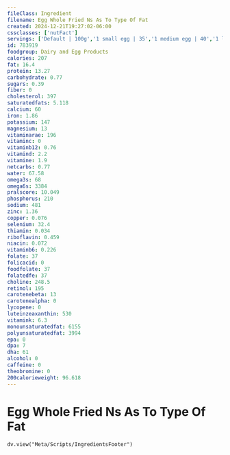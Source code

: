 ```yaml
---
fileClass: Ingredient
filename: Egg Whole Fried Ns As To Type Of Fat
created: 2024-12-21T19:27:02-06:00
cssclasses: ['nutFact']
servings: ['Default | 100g','1 small egg | 35','1 medium egg | 40','1 large egg | 46','1 extra large egg | 52','1 jumbo | 57','1 egg, ns as to size | 46','1 cup | 136']
id: 783919
foodgroup: Dairy and Egg Products 
calories: 207
fat: 16.4
protein: 13.27
carbohydrate: 0.77
sugars: 0.39
fiber: 0
cholesterol: 397
saturatedfats: 5.118
calcium: 60
iron: 1.86
potassium: 147
magnesium: 13
vitaminarae: 196
vitaminc: 0
vitaminb12: 0.76
vitamind: 2.2
vitamine: 1.9
netcarbs: 0.77
water: 67.58
omega3s: 68
omega6s: 3384
pralscore: 10.049
phosphorus: 210
sodium: 481
zinc: 1.36
copper: 0.076
selenium: 32.4
thiamin: 0.034
riboflavin: 0.459
niacin: 0.072
vitaminb6: 0.226
folate: 37
folicacid: 0
foodfolate: 37
folatedfe: 37
choline: 248.5
retinol: 195
carotenebeta: 13
carotenealpha: 0
lycopene: 0
luteinzeaxanthin: 530
vitamink: 6.3
monounsaturatedfat: 6155
polyunsaturatedfat: 3994
epa: 0
dpa: 7
dha: 61
alcohol: 0
caffeine: 0
theobromine: 0
200calorieweight: 96.618
---
```


# Egg Whole Fried Ns As To Type Of Fat

```dataviewjs
dv.view("Meta/Scripts/IngredientsFooter")
```